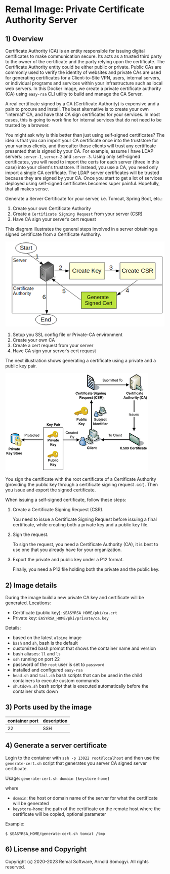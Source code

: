 # Remal Image: Private Certificate Authority Server

## 1) Overview
Certificate Authority (CA) is an entity responsible for issuing digital certificates to make communication secure.
Its acts as a trusted third party to the owner of the certificate and the party relying upon the certificate.
The Certificate Authority entity could be either public or private.
Public CAs are commonly used to verify the identity of websites and private CAs are used for generating certificates for a Client-to-Site VPN, users, internal servers, or individual programs and services within your infrastructure such as local web servers.
In this Docker image, we create a private certificate authority (CA) using `easy-rsa` CLI utility to build and manage the CA Server.

A real certificate signed by a CA (Certificate Authority) is expensive and a pain to procure and install.
The best alternative is to create your own "internal" CA, and have that CA sign certificates for your services.
In most cases, this is going to work fine for internal services that do not need to be trusted by a browser.

You might ask why is this better than just using self-signed certificates?
The idea is that you can import your CA certificate once into the truststore for your various clients, and thereafter those clients will trust any certificate presented that is signed by your CA.
For example, assume I have LDAP servers: `server-1`, `server-2` and `server-3`.
Using only self-signed certificates, you will need to import the certs for each server (three in this case) into your client's truststore.
If instead, you use a CA, you need only import a single CA certificate.
The LDAP server certificates will be trusted because they are signed by your CA.
Once you start to get a lot of services deployed using self-signed certificates becomes super painful.
Hopefully, that all makes sense.

Generate a Server Certificate for your server, i.e. Tomcat, Spring Boot, etc.:
1. Create your own Certificate Authority
2. Create a `Certificate Signing Request` from your server (CSR)
3. Have CA sign your server’s cert request

This diagram illustrates the general steps involved in a server obtaining a signed certificate from a Certificate Authority.

![CSR flow](../docs/x509_overview-1.png)

1. Setup you SSL config file or Private-CA environment
2. Create your own CA
3. Create a cert request from your server
4. Have CA sign your server’s cert request

The next illustration shows generating a certificate using a private and a public key pair.

![private and public key infrastructure](../docs/x509_overview-2.gif)

You sign the certificate with the root certificate of a Certificate Authority (providing the public key through a certificate signing request .csr). Then you issue and export the signed certificate.

When issuing a self-signed certificate, follow these steps:
1. Create a Certificate Signing Request (CSR).

   You need to issue a Certificate Signing Request before issuing a final certificate, while creating both a private key and a public key file.

2. Sign the request.

   To sign the request, you need a Certificate Authority (CA), it is best to use one that you already have for your organization.

3. Export the private and public key under a P12 format.

   Finally, you need a P12 file holding both the private and the public key.

## 2) Image details
During the image build a new private CA key and certificate will be generated.
Locations:
* Certificate (public key): `$EASYRSA_HOME/pki/ca.crt`
* Private key: `EASYRSA_HOME/pki/private/ca.key`

Details:
* based on the latest `alpine` image
* `bash` and `sh`, bash is the default
* customized bash prompt that shows the container name and version
* bash aliases: `ll` and `ls`
* `ssh` running on port 22
* password of the `root` user is set to `password`
* installed and configured `easy-rsa`
* `head.sh` and `tail.sh` bash scripts that can be used in the child containers to execute custom commands
* `shutdown.sh` bash script that is executed automatically before the container shuts down

## 3) Ports used by the image

| container port | description |
|----------------|-------------|
| 22             | SSH         |

## 4) Generate a server certificate
Login to the container with `ssh -p 13022 root@localhost` and then use the `generate-cert.sh` script that generates you server CA signed server certificate.

Usage: `generate-cert.sh domain [keystore-home]`

where
* `domain`: the host or domain name of the server for what the certificate will be generated
* `keystore-home`: the path of the certificate on the remote host where the certificate will be copied, optional parameter

Example:
~~~
$ $EASYRSA_HOME/generate-cert.sh tomcat /tmp
~~~

## 6) License and Copyright
Copyright (c) 2020-2023 Remal Software, Arnold Somogyi. All rights reserved.
